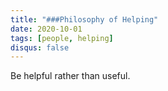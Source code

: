 ```yaml
---
title: "###Philosophy of Helping"
date: 2020-10-01
tags: [people, helping]
disqus: false
---
```


Be helpful rather than useful.
